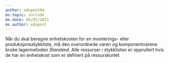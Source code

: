 ```yaml
---
author: edupont04
ms.topic: include
ms.date: 04/01/2021
ms.author: edupont
---
```

Når du skal beregne enhetskosten for en monterings- eller produksjonsstykkliste, må den overordnede varen og komponentvarene bruke lagermetoden *Standard*. Alle ressurser i stykklisten er opprullert hvis de har en enhetskost som er definert på ressurskortet.

